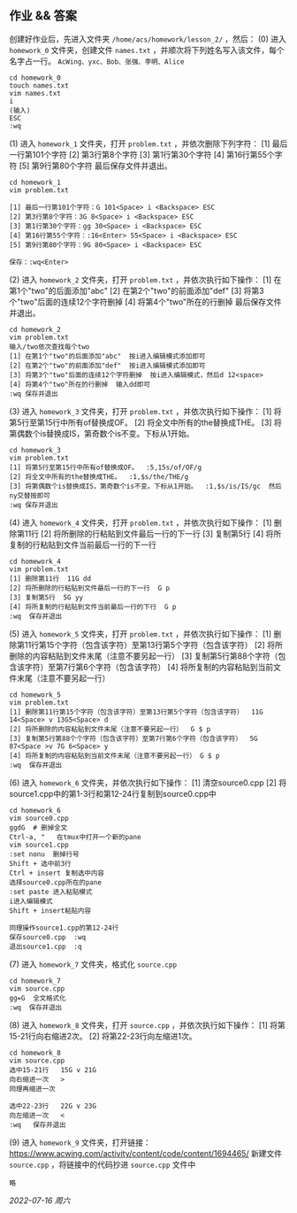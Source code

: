 ## 作业 && 答案

创建好作业后，先进入文件夹 ```/home/acs/homework/lesson_2/``` ，然后：
(0) 进入 ```homework_0``` 文件夹，创建文件 ```names.txt``` ，并顺次将下列姓名写入该文件，每个名字占一行。
     ```AcWing、yxc、Bob、张强、李明、Alice```

```shell
cd homework_0
touch names.txt
vim names.txt
i
(输入)
ESC
:wq
```



(1) 进入 ```homework_1``` 文件夹，打开 ```problem.txt``` ，并依次删除下列字符：
     [1] 最后一行第101个字符
     [2] 第3行第8个字符
     [3] 第1行第30个字符
     [4] 第16行第55个字符
     [5] 第9行第80个字符
     最后保存文件并退出。

```shell
cd homework_1
vim problem.txt

[1] 最后一行第101个字符：G 101<Space> i <Backspace> ESC
[2] 第3行第8个字符：3G 8<Space> i <Backspace> ESC
[3] 第1行第30个字符：gg 30<Space> i <Backspace> ESC
[4] 第16行第55个字符：:16<Enter> 55<Space> i <Backspace> ESC
[5] 第9行第80个字符：9G 80<Space> i <Backspace> ESC

保存：:wq<Enter>
```



(2) 进入 ```homework_2``` 文件夹，打开 ```problem.txt``` ，并依次执行如下操作：
    [1] 在第1个"two"的后面添加"abc"
    [2] 在第2个"two"的前面添加"def"
    [3] 将第3个"two"后面的连续12个字符删掉
    [4] 将第4个"two"所在的行删掉
    最后保存文件并退出。

```shell
cd homework_2
vim problem.txt
输入/two依次查找每个two
[1] 在第1个"two"的后面添加"abc"  按i进入编辑模式添加即可
[2] 在第2个"two"的前面添加"def"  按i进入编辑模式添加即可
[3] 将第3个"two"后面的连续12个字符删掉  按i进入编辑模式，然后d 12<space>
[4] 将第4个"two"所在的行删掉  输入dd即可
:wq 保存并退出
```



(3) 进入 ```homework_3``` 文件夹，打开 ```problem.txt``` ，并依次执行如下操作：
    [1] 将第5行至第15行中所有of替换成OF。
    [2] 将全文中所有的the替换成THE。
    [3] 将第偶数个is替换成IS，第奇数个is不变。下标从1开始。

```shell
cd homework_3
vim problem.txt
[1] 将第5行至第15行中所有of替换成OF。  :5,15s/of/OF/g
[2] 将全文中所有的the替换成THE。  :1,$s/the/THE/g
[3] 将第偶数个is替换成IS，第奇数个is不变。下标从1开始。  :1,$s/is/IS/gc  然后ny交替按即可
:wq 保存并退出
```



(4) 进入 ```homework_4``` 文件夹，打开 ```problem.txt``` ，并依次执行如下操作：
    [1] 删除第11行
    [2] 将所删除的行粘贴到文件最后一行的下一行
    [3] 复制第5行
    [4] 将所复制的行粘贴到文件当前最后一行的下一行

```shell
cd homework_4
vim problem.txt
[1] 删除第11行  11G dd
[2] 将所删除的行粘贴到文件最后一行的下一行  G p
[3] 复制第5行  5G yy
[4] 将所复制的行粘贴到文件当前最后一行的下行  G p
:wq  保存并退出
```



(5) 进入 ```homework_5``` 文件夹，打开 ```problem.txt``` ，并依次执行如下操作：
    [1] 删除第11行第15个字符（包含该字符）至第13行第5个字符（包含该字符）
    [2] 将所删除的内容粘贴到文件末尾（注意不要另起一行）
    [3] 复制第5行第88个字符（包含该字符）至第7行第6个字符（包含该字符）
    [4] 将所复制的内容粘贴到当前文件末尾（注意不要另起一行）

```shell
cd homework_5
vim problem.txt
[1] 删除第11行第15个字符（包含该字符）至第13行第5个字符（包含该字符）  11G 14<Space> v 13G5<Space> d
[2] 将所删除的内容粘贴到文件末尾（注意不要另起一行）  G $ p
[3] 复制第5行第88个个字符（包含该字符）至第7行第6个字符（包含该字符）  5G 87<Space >v 7G 6<Space> y
[4] 将所复制的内容粘贴到当前文件末尾（注意不要另起一行） G $ p
:wq  保存并退出
```



(6) 进入 ```homework_6``` 文件夹，并依次执行如下操作：
    [1] 清空source0.cpp
    [2] 将source1.cpp中的第1-3行和第12-24行复制到source0.cpp中

```shell
cd homework_6
vim source0.cpp
ggdG  # 删掉全文
Ctrl-a, "   在tmux中打开一个新的pane
vim source1.cpp
:set nonu  删掉行号
Shift + 选中前3行
Ctrl + insert 复制选中内容
选择source0.cpp所在的pane
:set paste 进入粘贴模式
i进入编辑模式
Shift + insert粘贴内容

同理操作source1.cpp的第12-24行
保存source0.cpp  :wq
退出source1.cpp  :q
```



(7) 进入 ```homework_7``` 文件夹，格式化 ```source.cpp```

```shell
cd homework_7
vim source.cpp
gg=G  全文格式化
:wq  保存并退出
```



(8) 进入 ```homework_8``` 文件夹，打开 ```source.cpp``` ，并依次执行如下操作：
    [1] 将第15-21行向右缩进2次。
    [2] 将第22-23行向左缩进1次。

```shell
cd homework_8
vim source.cpp
选中15-21行   15G v 21G
向右缩进一次   >
同理再缩进一次

选中22-23行   22G v 23G
向左缩进一次   <
:wq   保存并退出
```



(9) 进入 ```homework_9``` 文件夹，打开链接：https://www.acwing.com/activity/content/code/content/1694465/
    新建文件 ```source.cpp``` ，将链接中的代码抄进 ```source.cpp``` 文件中

```shell
略
```


*2022-07-16 周六*